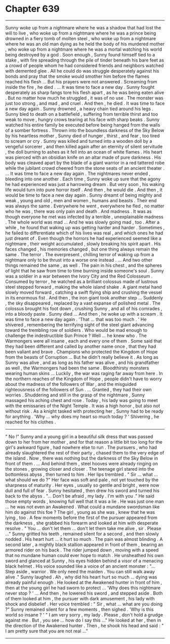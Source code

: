 
# Chapter 639


---

Sunny woke up from a nightmare where he was a shadow that had lost the will to live , who woke up from a nightmare where he was a prince being drowned in a fiery tomb of molten steel , who woke up from a nightmare where he was an old man dying as he held the body of his murdered mother , who woke up from a nightmare where he was a mortal watching his world being destroyed by a god .
Soon enough , Sunny found himself tied to a stake , with fire spreading through the pile of tinder beneath his bare feet as a crowd of people whom he had considered friends and neighbors watched with demented glee . All he could do was struggle desperately against his bonds and pray that the smoke would smother him before the flames reached his flesh …
But his prayers were not answered .
Screaming from inside the fire , he died .
… It was time to face a new day .
Sunny fought desperately as sharp fangs tore his flesh apart , as he was being eaten alive . But no matter how much he struggled , it was of no use . The monster was just too strong , and mad , and cruel .
And then , he died .
It was time to face a new day again .
Sunny drowned , a heavy chain tied around his legs .
Sunny bled to death on a battlefield , suffering from terrible thirst and too weak to move , hungry crows tearing at his face with sharp beaks .
Sunny watched his entire family be executed before being hanged from the walls of a somber fortress .
Thrown into the boundless darkness of the Sky Below by his heartless mother , Sunny died of hunger , thirst , and fear , too tired to scream or cry .
Sunny was killed and turned into a wooden doll by a vengeful sorcerer , and then killed again after an eternity of silent servitude , the doll burning to ashes as it fell into an ocean of white flames .
His heart was pierced with an obsidian knife on an altar made of pure darkness .
His body was cleaved apart by the blade of a giant warrior in a red tattered robe while the jubilant crowd cheered from the stone seats of an ancient theater .
… It was time to face a new day again .
The nightmares never ended , bleeding into one another . Each time , Sunny woke up sure that the agony he had experienced was just a harrowing dream . But very soon , his waking life would turn into pure horror itself .
And then , he would die .
And then , it would be time to face a new day again .
Sunny dreamt of being mighty and weak , young and old , men and women , humans and beasts . Their end was always the same . Everywhere he went , everywhere he fled , no matter who he was , there was only pain and death .
And madness . It was as though everyone he met was infected by a terrible , unexplainable madness .
The whole world was mad …
And he was slowly going mad , too .
After a while , he found that waking up was getting harder and harder . Sometimes , he failed to differentiate which of his lives was real , and which ones he had just dreamt of . Even though the horrors he had experienced seemed like a nightmare , their weight accumulated , slowly breaking his spirit apart . His faces changed , his memories changed , but one thing always remain the same .
The terror .
The everpresent , chilling terror of waking up from a nightmare only to be thrust into a worse one instead .
… And two other things remained the same , as well . The pain in his chest , and the spheres of light that he saw from time to time burning inside someone's soul .
Sunny was a soldier in a war between the Ivory City and the Red Colosseum . Consumed by terror , he watched as a brilliant colossus made of lustrous steel stepped forward , making the whole island shake . A giant metal hand slowly moved forward , catching a swift flying ship and crushing the vessel in its enormous fist .
And then , the iron giant took another step …
Suddenly , the sky disappeared , replaced by a vast expanse of polished metal . The colossus brought his foot down , crushing Sunny , and all of his comrades , into a bloody paste .
Sunny died …
And then , he woke up with a scream .
It was time to face a new day again .
'That … that was too much . '
He shivered , remembering the terrifying sight of the steel giant advancing toward the trembling row of soldiers . Who would be mad enough to challenge the indestructible Sun Prince ?
Well … he knew who . The Warmongers were all insane , each and every one of them . Some said that they had been different and called by another name once , that they had been valiant and brave . Champions who protected the Kingdom of Hope from the beasts of Corruption …
But he didn't really believe it .
As long as Sunny was alive , and as long as his father was alive , and his grandfather as well , the Warmongers had been the same . Bloodthirsty monsters wearing human skins …
Luckily , the war was raging far away from here . In the northern reaches of the Kingdom of Hope , people didn't have to worry about the madness of the followers of War , and the misguided righteousness of the followers of Sun .
… Granted , they had their own worries .
Shuddering and still in the grasp of the nightmare , Sunny massaged his aching chest and rose . Today , his lady was going to meet with the emissaries of the Night Temple . It was a high honor , but also not without risk . As a knight tasked with protecting her , Sunny had to be ready for anything .
'Why … why does my heart so much today ? '
Shivering , he reached for his clothes .
***
" No !"
Sunny and a young girl in a beautiful silk dress that was passed down to her from her mother , and for that reason a little bit too long for the girl's awkward figure , had nowhere else to run .
The pursuers , who had already slaughtered the rest of their party , chased them to the very edge of the island . Now , there was nothing but the darkness of the Sky Below in front of them .
… And behind them , steel hooves were already ringing on the stones , growing closer and closer .
The teenage girl stared into the bottomless abyss , then turned to him . Her lips trembled .
" Sir … what … what should we do ?"
Her face was soft and pale , not yet touched by the sharpness of maturity . Her eyes , usually so gentle and bright , were now dull and full of fear .
Sunny hesitated , then drew his sword and turned his back to the abyss .
"... Don't be afraid , my lady . I'm with you ."
He said those empty words , knowing full well that it was a lie . He was just one man … he was not even an Awakened . What could a mundane swordsman like him do against this foe ?
The girl , young as she was , knew that he was lying , too .
A few moments before the first of the pursuer appeared from the darkness , she grabbed his forearm and looked at him with desperate resolve .
" You … don't let them ... don't let them take me alive , sir . Please …"
Sunny gritted his teeth , remained silent for a second , and then slowly nodded .
His heart hurt ... it hurt so much . The pain was almost blinding .
A second later , a mightly black stallion appeared in front of them , bearing an armored rider on his back .
The rider jumped down , moving with a speed that no mundane human could ever hope to match . He unsheathed his own sword and glanced at Sunny , his eyes hidden behind a visor of a menacing black helmet .
His voice sounded like a voice of an ancient monster :
"... Step aside , warrior . We only need the maiden . You can still walk away alive ."
Sunny laughed .
Ah , why did his heart hurt so much … dying was already painful enough .
He looked at the Awakened hunter in front of him , then at the young girl he had sworn to protect …
'Why does this nightmare never stop ? '
... And then , he lowered his sword , and stepped aside .
Both of them looked at him , the pursuer with dark amusement , his lady with shock and disbelief . Her voice trembled :
" Sir , what … what are you doing ?"
Sunny remained silent for a few moments , then sighed .
'Why is this world so insane ? '
" I am very sorry , my lady . Please , don't hold a grudge against me . But , you see … how do I say this …"
He looked at her , then in the direction of the Awakened hunter . Then , he shook his head and said :
" I am pretty sure that you are not real …"

---

